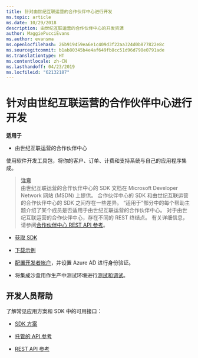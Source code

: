 ```yaml
---
title: 针对由世纪互联运营的合作伙伴中心进行开发
ms.topic: article
ms.date: 10/29/2018
description: 由世纪互联运营的合作伙伴中心的开发资源
author: MaggiePucciEvans
ms.author: evansma
ms.openlocfilehash: 26b919459ea6e1c409d3f22aa324d0b877822e8c
ms.sourcegitcommit: b1ab80345b4e4af649fb8cc51d96d798e0791ade
ms.translationtype: HT
ms.contentlocale: zh-CN
ms.lasthandoff: 04/23/2019
ms.locfileid: "62132187"
---
```

# <a name="develop-for-partner-center-operated-by-21-vianet"></a>针对由世纪互联运营的合作伙伴中心进行开发

**适用于**

-   由世纪互联运营的合作伙伴中心


使用软件开发工具包，将你的客户、订单、计费和支持系统与自己的应用程序集成。

>**注意**<br> 由世纪互联运营的合作伙伴中心的 SDK 文档在 Microsoft Developer Network 网站 (MSDN) 上提供。 合作伙伴中心的 SDK 和由世纪互联运营的合作伙伴中心的 SDK 之间存在一些差异。
“适用于”部分中的每个帮助主题介绍了某个成员是否适用于由世纪互联运营的合作伙伴中心。 对于由世纪互联运营的合作伙伴中心，存在不同的 REST 终结点。 有关详细信息，请参阅[合作伙伴中心 REST API 参考](https://msdn.microsoft.com/en-us/library/partnercenter/mt667943.aspx)。


-   [获取 SDK](https://go.microsoft.com/fwlink/p/?LinkID=746681)

-   [下载示例](https://msdn.microsoft.com/library/partnercenter/mt634711.aspx)

-   [配置开发者帐户](https://msdn.microsoft.com/library/partnercenter/mt634709.aspx)，并设置 Azure AD 进行身份验证。 

-   将集成沙盒用作生产中测试环境进行[测试和调试](https://msdn.microsoft.com/library/partnercenter/mt634717.aspx)。

## <a name="developer-help"></a>开发人员帮助
了解常见应用方案和 SDK 中的可用接口：

-   [SDK 方案](https://msdn.microsoft.com/library/partnercenter/mt634715.aspx)

-   [托管的 API 参考](https://msdn.microsoft.com/library/partnercenter/mt635943.aspx)

-   [REST API 参考](https://msdn.microsoft.com/library/partnercenter/mt667943.aspx)